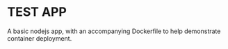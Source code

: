 # TEST APP

A basic nodejs app, with an accompanying Dockerfile to help demonstrate container deployment.
